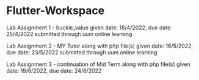 # Flutter-Workspace

Lab Assignment 1 - buckle_value
given date: 18/4/2022, due date: 25/4/2022
submitted through uum online learning

Lab Assignment 2 - MY Tutor
along with php file(s)
given date: 16/5/2022, due date: 23/5/2022
submitted through uum online learning

Lab Assignment 3 - continuation of Mid Term
along with php file(s)
given date: 19/6/2022, due date: 24/6/2022
